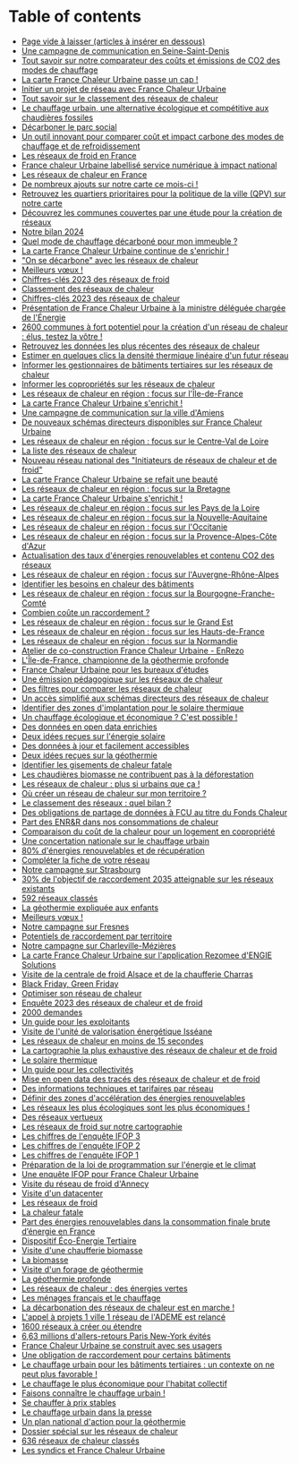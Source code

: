 # Table of contents

* [Page vide à laisser (articles à insérer en dessous)](README.md)
* [Une campagne de communication en Seine-Saint-Denis](une-campagne-de-communication-en-seine-saint-denis.md)
* [Tout savoir sur notre comparateur des coûts et émissions de CO2 des modes de chauffage](tout-savoir-sur-notre-comparateur-des-couts-et-emissions-de-co2-des-modes-de-chauffage.md)
* [La carte France Chaleur Urbaine passe un cap !](la-carte-france-chaleur-urbaine-passe-un-cap.md)
* [Initier un projet de réseau avec France Chaleur Urbaine](initier-un-projet-de-reseau-avec-france-chaleur-urbaine.md)
* [Tout savoir sur le classement des réseaux de chaleur](tout-savoir-sur-le-classement-des-reseaux-de-chaleur.md)
* [Le chauffage urbain, une alternative écologique et compétitive aux chaudières fossiles](le-chauffage-urbain-une-alternative-ecologique-et-competitive-aux-chaudieres-fossiles.md)
* [Décarboner le parc social](decarboner-le-parc-social.md)
* [Un outil innovant pour comparer coût et impact carbone des modes de chauffage et de refroidissement](un-outil-innovant-pour-comparer-cout-et-impact-carbone-des-modes-de-chauffage-et-de-refroidissement.md)
* [Les réseaux de froid en France](les-reseaux-de-froid-en-france.md)
* [France chaleur Urbaine labellisé service numérique à impact national](france-chaleur-urbaine-labellise-service-numerique-a-impact-national.md)
* [Les réseaux de chaleur en France](les-reseaux-de-chaleur-en-france.md)
* [De nombreux ajouts sur notre carte ce mois-ci !](de-nombreux-ajouts-sur-notre-carte-ce-mois-ci.md)
* [Retrouvez les quartiers prioritaires pour la politique de la ville (QPV) sur notre carte](retrouvez-les-quartiers-prioritaires-pour-la-politique-de-la-ville-qpv-sur-notre-carte.md)
* [Découvrez les communes couvertes par une étude pour la création de réseaux](decouvrez-les-communes-couvertes-par-une-etude-pour-la-creation-de-reseaux.md)
* [Notre bilan 2024](notre-bilan-2024.md)
* [Quel mode de chauffage décarboné pour mon immeuble ?](quel-mode-de-chauffage-decarbone-pour-mon-immeuble.md)
* [La carte France Chaleur Urbaine continue de s'enrichir !](la-carte-france-chaleur-urbaine-continue-de-senrichir.md)
* ["On se décarbone" avec les réseaux de chaleur](on-se-decarbone-avec-les-reseaux-de-chaleur.md)
* [Meilleurs vœux !](meilleurs-voeux.md)
* [Chiffres-clés 2023 des réseaux de froid](chiffres-cles-2023-des-reseaux-de-froid.md)
* [Classement des réseaux de chaleur](classement-des-reseaux-de-chaleur.md)
* [Chiffres-clés 2023 des réseaux de chaleur](chiffres-cles-2023-des-reseaux-de-chaleur.md)
* [Présentation de France Chaleur Urbaine à la ministre déléguée chargée de l'Énergie](<README (36).md>)
* [2600 communes à fort potentiel pour la création d'un réseau de chaleur : élus, testez la vôtre !](2600-communes-a-fort-potentiel-pour-la-creation-dun-reseau-de-chaleur-elus-testez-la-votre.md)
* [Retrouvez les données les plus récentes des réseaux de chaleur](retrouvez-les-donnees-les-plus-recentes-des-reseaux-de-chaleur.md)
* [Estimer en quelques clics la densité thermique linéaire d'un futur réseau](<README (35).md>)
* [Informer les gestionnaires de bâtiments tertiaires sur les réseaux de chaleur](informer-les-gestionnaires-de-batiments-tertiaires-sur-les-reseaux-de-chaleur.md)
* [Informer les copropriétés sur les réseaux de chaleur](informer-les-coproprietes-sur-les-reseaux-de-chaleur.md)
* [Les réseaux de chaleur en région : focus sur l'Île-de-France](les-reseaux-de-chaleur-en-region-focus-sur-lile-de-france.md)
* [La carte France Chaleur Urbaine s'enrichit !](la-carte-france-chaleur-urbaine-senrichit.md)
* [Une campagne de communication sur la ville d'Amiens](une-campagne-de-communication-sur-la-ville-damiens.md)
* [De nouveaux schémas directeurs disponibles sur France Chaleur Urbaine](de-nouveaux-schemas-directeurs-disponibles-sur-france-chaleur-urbaine.md)
* [Les réseaux de chaleur en région : focus sur le Centre-Val de Loire](les-reseaux-de-chaleur-en-region-focus-sur-le-centre-val-de-loire.md)
* [La liste des réseaux de chaleur](la-liste-des-reseaux-de-chaleur.md)
* [Nouveau réseau national des "Initiateurs de réseaux de chaleur et de froid"](nouveau-reseau-national-des-initiateurs-de-reseaux-de-chaleur-et-de-froid.md)
* [La carte France Chaleur Urbaine se refait une beauté](<README (34).md>)
* [Les réseaux de chaleur en région : focus sur la Bretagne](les-reseaux-de-chaleur-en-region-focus-sur-la-bretagne.md)
* [La carte France Chaleur Urbaine s'enrichit !](la-carte-france-chaleur-urbaine-senrichit-1.md)
* [Les réseaux de chaleur en région : focus sur les Pays de la Loire](<README (33).md>)
* [Les réseaux de chaleur en région : focus sur la Nouvelle-Aquitaine](les-reseaux-de-chaleur-en-region-focus-sur-la-nouvelle-aquitaine.md)
* [Les réseaux de chaleur en région : focus sur l'Occitanie](<README (32).md>)
* [Les réseaux de chaleur en région : focus sur la Provence-Alpes-Côte d'Azur](<README (31).md>)
* [Actualisation des taux d'énergies renouvelables et contenu CO2 des réseaux](actualisation-des-taux-denergies-renouvelables-et-contenu-co2-des-reseaux.md)
* [Les réseaux de chaleur en région : focus sur l'Auvergne-Rhône-Alpes](les-reseaux-de-chaleur-en-region-focus-sur-lauvergne-rhone-alpes.md)
* [Identifier les besoins en chaleur des bâtiments](<README (30).md>)
* [Les réseaux de chaleur en région : focus sur la Bourgogne-Franche-Comté](les-reseaux-de-chaleur-en-region-focus-sur-la-bourgogne-franche-comte.md)
* [Combien coûte un raccordement ?](combien-coute-un-raccordement.md)
* [Les réseaux de chaleur en région : focus sur le Grand Est](les-reseaux-de-chaleur-en-region-focus-sur-le-grand-est.md)
* [Les réseaux de chaleur en région : focus sur les Hauts-de-France](les-reseaux-de-chaleur-en-region-focus-sur-les-hauts-de-france.md)
* [Les réseaux de chaleur en région : focus sur la Normandie](<README (29).md>)
* [Atelier de co-construction France Chaleur Urbaine - EnRezo](<README (28).md>)
* [L'Île-de-France, championne de la géothermie profonde](lile-de-france-championne-de-la-geothermie-profonde.md)
* [France Chaleur Urbaine pour les bureaux d'études](france-chaleur-urbaine-pour-les-bureaux-detudes.md)
* [Une émission pédagogique sur les réseaux de chaleur](une-emission-pedagogique-sur-les-reseaux-de-chaleur.md)
* [Des filtres pour comparer les réseaux de chaleur](<README (27).md>)
* [Un accès simplifié aux schémas directeurs des réseaux de chaleur](un-acces-simplifie-aux-schemas-directeurs-des-reseaux-de-chaleur.md)
* [Identifier des zones d'implantation pour le solaire thermique](identifier-des-zones-dimplantation-pour-le-solaire-thermique.md)
* [Un chauffage écologique et économique ? C'est possible !](un-chauffage-ecologique-et-economique-cest-possible.md)
* [Des données en open data enrichies](des-donnees-en-open-data-enrichies.md)
* [Deux idées reçues sur l'énergie solaire](deux-idees-recues-sur-lenergie-solaire.md)
* [Des données à jour et facilement accessibles](<README (26).md>)
* [Deux idées reçues sur la géothermie](deux-idees-recues-sur-la-geothermie.md)
* [Identifier les gisements de chaleur fatale](<README (25).md>)
* [Les chaudières biomasse ne contribuent pas à la déforestation](<README (24).md>)
* [Les réseaux de chaleur : plus si urbains que ça !](<README (23).md>)
* [Où créer un réseau de chaleur sur mon territoire ?](ou-creer-un-reseau-de-chaleur-sur-mon-territoire.md)
* [Le classement des réseaux : quel bilan ?](le-classement-des-reseaux-quel-bilan.md)
* [Des obligations de partage de données à FCU au titre du Fonds Chaleur](des-obligations-de-partage-de-donnees-a-fcu-au-titre-du-fonds-chaleur.md)
* [Part des ENR\&R dans nos consommations de chaleur](part-des-enr-and-r-dans-nos-consommations-de-chaleur.md)
* [Comparaison du coût de la chaleur pour un logement en copropriété](<README (22).md>)
* [Une concertation nationale sur le chauffage urbain](<README (21).md>)
* [80% d'énergies renouvelables et de récupération](<README (20).md>)
* [Compléter la fiche de votre réseau](<README (19).md>)
* [Notre campagne sur Strasbourg](notre-campagne-sur-strasbourg.md)
* [30% de l'objectif de raccordement 2035 atteignable sur les réseaux existants](30-de-lobjectif-de-raccordement-2035-atteignable-sur-les-reseaux-existants.md)
* [592 réseaux classés](<README (18).md>)
* [La géothermie expliquée aux enfants](<README (17).md>)
* [Meilleurs vœux !](meilleurs-voeux-1.md)
* [Notre campagne sur Fresnes](notre-campagne-sur-fresnes.md)
* [Potentiels de raccordement par territoire](potentiels-de-raccordement-par-territoire.md)
* [Notre campagne sur Charleville-Mézières](notre-campagne-sur-charleville-mezieres.md)
* [La carte France Chaleur Urbaine sur l'application Rezomee d'ENGIE Solutions](<README (15).md>)
* [Visite de la centrale de froid Alsace et de la chaufferie Charras](visite-de-la-centrale-de-froid-alsace-et-de-la-chaufferie-charras.md)
* [Black Friday, Green Friday](<README (14).md>)
* [Optimiser son réseau de chaleur](<README (13).md>)
* [Enquête 2023 des réseaux de chaleur et de froid](<README (12).md>)
* [2000 demandes](2000-demandes.md)
* [Un guide pour les exploitants](un-guide-pour-les-exploitants.md)
* [Visite de l'unité de valorisation énergétique Isséane](<README (11).md>)
* [Les réseaux de chaleur en moins de 15 secondes](les-reseaux-de-chaleur-en-moins-de-15-secondes.md)
* [La cartographie la plus exhaustive des réseaux de chaleur et de froid](<README (10).md>)
* [Le solaire thermique](<README (9).md>)
* [Un guide pour les collectivités](<README (8).md>)
* [Mise en open data des tracés des réseaux de chaleur et de froid](<README (1).md>)
* [Des informations techniques et tarifaires par réseau](<README (7).md>)
* [Définir des zones d'accélération des énergies renouvelables](<README (6).md>)
* [Les réseaux les plus écologiques sont les plus économiques !](les-reseaux-les-plus-ecologiques-sont-les-plus-economiques.md)
* [Des réseaux vertueux](des-reseaux-vertueux.md)
* [Les réseaux de froid sur notre cartographie](les-reseaux-de-froid-sur-notre-cartographie.md)
* [Les chiffres de l'enquête IFOP 3](<README (4).md>)
* [Les chiffres de l'enquête IFOP 2](<README (5).md>)
* [Les chiffres de l'enquête IFOP 1](<README (1) (1).md>)
* [Préparation de la loi de programmation sur l'énergie et le climat](<README (1) (2).md>)
* [Une enquête IFOP pour France Chaleur Urbaine](une-enquete-ifop-pour-france-chaleur-urbaine.md)
* [Visite du réseau de froid d'Annecy](<README (3).md>)
* [Visite d'un datacenter](visite-dun-datacenter.md)
* [Les réseaux de froid](<README (3) (1).md>)
* [La chaleur fatale](<README (4) (1).md>)
* [Part des énergies renouvelables dans la consommation finale brute d’énergie en France](<README (3) (1) (1).md>)
* [Dispositif Éco-Énergie Tertiaire](<README (3) (1) (1) (1).md>)
* [Visite d'une chaufferie biomasse](visite-dune-chaufferie-biomasse.md)
* [La biomasse](<README (2).md>)
* [Visite d'un forage de géothermie](<README (2) (1).md>)
* [La géothermie profonde](<README (1) (1) (1).md>)
* [Les réseaux de chaleur : des énergies vertes](les-reseaux-de-chaleur-des-energies-vertes.md)
* [Les ménages français et le chauffage](<README (2) (1) (1).md>)
* [La décarbonation des réseaux de chaleur est en marche !](<README (1) (2) (1).md>)
* [L'appel à projets 1 ville 1 réseau de l'ADEME est relancé](lappel-a-projets-1-ville-1-reseau-de-lademe-est-relance.md)
* [1600 réseaux à créer ou étendre](1600-reseaux-a-creer-ou-etendre.md)
* [6,63 millions d'allers-retours Paris New-York évités](<README (1) (1) (1) (1).md>)
* [France Chaleur Urbaine se construit avec ses usagers](france-chaleur-urbaine-se-construit-avec-ses-usagers.md)
* [Une obligation de raccordement pour certains bâtiments](page-2.md)
* [Le chauffage urbain pour les bâtiments tertiaires : un contexte on ne peut plus favorable !](le-chauffage-urbain-pour-les-batiments-tertiaires-un-contexte-on-ne-peut-plus-favorable.md)
* [Le chauffage le plus économique pour l'habitat collectif](le-chauffage-le-plus-economique-pour-lhabitat-collectif.md)
* [Faisons connaître le chauffage urbain !](faisons-connaitre-le-chauffage-urbain.md)
* [Se chauffer à prix stables](se-chauffer-a-prix-stables.md)
* [Le chauffage urbain dans la presse](le-chauffage-urbain-dans-la-presse.md)
* [Un plan national d'action pour la géothermie](un-plan-national-daction-pour-la-geothermie.md)
* [Dossier spécial sur les réseaux de chaleur](dossier-special-sur-les-reseaux-de-chaleur.md)
* [636 réseaux de chaleur classés](636-reseaux-de-chaleur-classes.md)
* [Les syndics et France Chaleur Urbaine](les-syndics-et-france-chaleur-urbaine.md)
